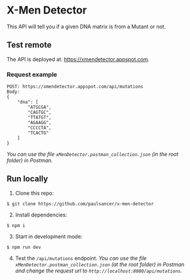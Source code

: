 # X-Men Detector
This API will tell you if a given DNA matrix is from a Mutant or not.

## Test remote
The API is deployed at: https://xmendetector.appspot.com.

### Request example
```
POST: https://xmendetector.appspot.com/api/mutations
Body:
{
    "dna": [
        "ATGCGA",
        "CAGTGC",
        "TTATGT",
        "AGAAGG",
        "CCCCTA",
        "TCACTG"
    ]
}
```
_You can use the file `xMenDetector.postman_collection.json` (in the root folder) in Postman._

## Run locally
1. Clone this repo:
```
$ git clone https://github.com/paulsancer/x-men-detector
```

2. Install dependencies:
```
$ npm i
```

3. Start in development mode:
```
$ npm run dev
```

4. Test the `/api/mutations` endpoint.
_You can use the file `xMenDetector.postman_collection.json` (at the root folder) in Postman and change the request url to `http://localhost:8080/api/mutations`._
